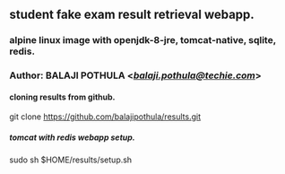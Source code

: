 ## student fake exam result retrieval webapp.
### alpine linux image with openjdk-8-jre, tomcat-native, sqlite, redis.
### Author: BALAJI POTHULA <*balaji.pothula@techie.com*>

#### cloning results from github.
git clone https://github.com/balajipothula/results.git

##### tomcat with redis webapp setup.
sudo sh $HOME/results/setup.sh
